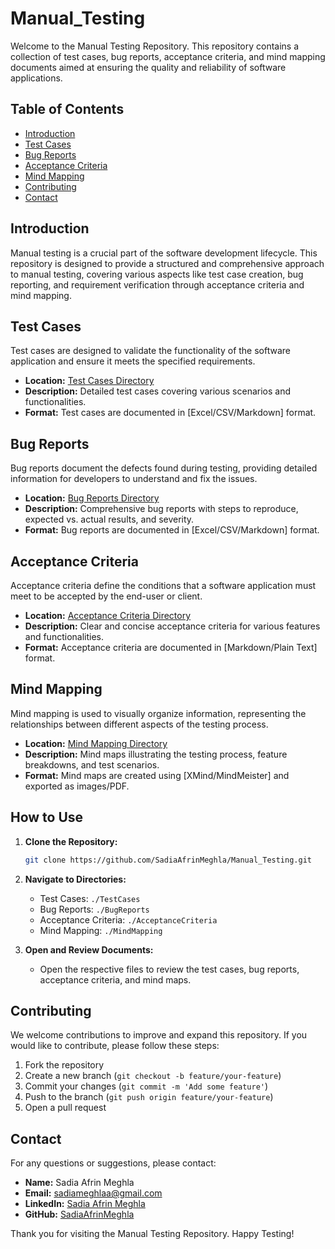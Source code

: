 # Manual_Testing
Welcome to the Manual Testing Repository. This repository contains a collection of test cases, bug reports, acceptance criteria, and mind mapping documents aimed at ensuring the quality and reliability of software applications.

## Table of Contents
- [Introduction](#introduction)
- [Test Cases](#test-cases)
- [Bug Reports](#bug-reports)
- [Acceptance Criteria](#acceptance-criteria)
- [Mind Mapping](#mind-mapping)
- [Contributing](#contributing)
- [Contact](#contact)


## Introduction
Manual testing is a crucial part of the software development lifecycle. This repository is designed to provide a structured and comprehensive approach to manual testing, covering various aspects like test case creation, bug reporting, and requirement verification through acceptance criteria and mind mapping.

## Test Cases
Test cases are designed to validate the functionality of the software application and ensure it meets the specified requirements.

- **Location:** [Test Cases Directory](./TestCases)
- **Description:** Detailed test cases covering various scenarios and functionalities.
- **Format:** Test cases are documented in [Excel/CSV/Markdown] format.

## Bug Reports

Bug reports document the defects found during testing, providing detailed information for developers to understand and fix the issues.

- **Location:** [Bug Reports Directory](./BugReports)
- **Description:** Comprehensive bug reports with steps to reproduce, expected vs. actual results, and severity.
- **Format:** Bug reports are documented in [Excel/CSV/Markdown] format.

## Acceptance Criteria

Acceptance criteria define the conditions that a software application must meet to be accepted by the end-user or client.

- **Location:** [Acceptance Criteria Directory](./AcceptanceCriteria)
- **Description:** Clear and concise acceptance criteria for various features and functionalities.
- **Format:** Acceptance criteria are documented in [Markdown/Plain Text] format.

## Mind Mapping

Mind mapping is used to visually organize information, representing the relationships between different aspects of the testing process.

- **Location:** [Mind Mapping Directory](./MindMapping)
- **Description:** Mind maps illustrating the testing process, feature breakdowns, and test scenarios.
- **Format:** Mind maps are created using [XMind/MindMeister] and exported as images/PDF.

## How to Use

1. **Clone the Repository:**
    ```sh
    git clone https://github.com/SadiaAfrinMeghla/Manual_Testing.git
    ```

2. **Navigate to Directories:**
    - Test Cases: `./TestCases`
    - Bug Reports: `./BugReports`
    - Acceptance Criteria: `./AcceptanceCriteria`
    - Mind Mapping: `./MindMapping`

3. **Open and Review Documents:**
    - Open the respective files to review the test cases, bug reports, acceptance criteria, and mind maps.

## Contributing

We welcome contributions to improve and expand this repository. If you would like to contribute, please follow these steps:

1. Fork the repository
2. Create a new branch (`git checkout -b feature/your-feature`)
3. Commit your changes (`git commit -m 'Add some feature'`)
4. Push to the branch (`git push origin feature/your-feature`)
5. Open a pull request


## Contact

For any questions or suggestions, please contact:

- **Name:** Sadia Afrin Meghla
- **Email:** [sadiameghlaa@gmail.com](sadiameghlaa@gmail.com)
- **LinkedIn:** [Sadia Afrin Meghla](http://www.linkedin.com/in/sadia-afrin-meghla)
- **GitHub:** [SadiaAfrinMeghla](https://github.com/SadiaAfrinMeghla)

Thank you for visiting the Manual Testing Repository. Happy Testing!
